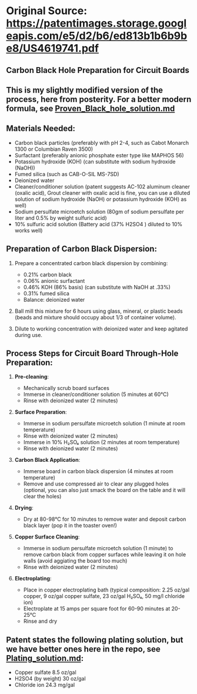 # Original Source: https://patentimages.storage.googleapis.com/e5/d2/b6/ed813b1b6b9be8/US4619741.pdf
## Carbon Black Hole Preparation for Circuit Boards
## This is my slightly modified version of the process, here from posterity. For a better modern formula, see [Proven_Black_hole_solution.md](./Proven_Black_hole_solution.md) 

## Materials Needed:
- Carbon black particles (preferably with pH 2-4, such as Cabot Monarch 1300 or Columbian Raven 3500)
- Surfactant (preferably anionic phosphate ester type like MAPHOS 56)
- Potassium hydroxide (KOH) (can substitute with sodium hydroxide (NaOH))
- Fumed silica (such as CAB-O-SIL MS-7SD)
- Deionized water
- Cleaner/conditioner solution (patent suggests AC-102 aluminum cleaner (oxalic acid), Grout cleaner with oxalic acid is fine, you can use a diluted solution of sodium hydroxide (NaOH) or potassium hydroxide (KOH) as well)
- Sodium persulfate microetch solution (80gm of sodium persulfate per liter and 0.5% by weight sulfuric acid)
- 10% sulfuric acid solution (Battery acid (37% H2SO4 ) diluted to 10% works well)


## Preparation of Carbon Black Dispersion:
1. Prepare a concentrated carbon black dispersion by combining:
   - 0.21% carbon black
   - 0.06% anionic surfactant
   - 0.46% KOH (86% basis) (can substitute with NaOH at .33%)
   - 0.31% fumed silica
   - Balance: deionized water

2. Ball mill this mixture for 6 hours using glass, mineral, or plastic beads (beads and mixture should occupy about 1/3 of container volume).

3. Dilute to working concentration with deionized water and keep agitated during use.

## Process Steps for Circuit Board Through-Hole Preparation:
1. **Pre-cleaning**:
   - Mechanically scrub board surfaces
   - Immerse in cleaner/conditioner solution (5 minutes at 60°C)
   - Rinse with deionized water (2 minutes)

2. **Surface Preparation**:
   - Immerse in sodium persulfate microetch solution (1 minute at room temperature)
   - Rinse with deionized water (2 minutes)
   - Immerse in 10% H₂SO₄ solution (2 minutes at room temperature)
   - Rinse with deionized water (2 minutes)

3. **Carbon Black Application**:
   - Immerse board in carbon black dispersion (4 minutes at room temperature)
   - Remove and use compressed air to clear any plugged holes (optional, you can also just smack the board on the table and it will clear the holes)

4. **Drying**:
   - Dry at 80-98°C for 10 minutes to remove water and deposit carbon black layer (pop it in the toaster oven!)

5. **Copper Surface Cleaning**:
   - Immerse in sodium persulfate microetch solution (1 minute) to remove carbon black from copper surfaces while leaving it on hole walls (avoid aggiating the board too much)
   - Rinse with deionized water (2 minutes)

6. **Electroplating**:
   - Place in copper electroplating bath (typical composition: 2.25 oz/gal copper, 9 oz/gal copper sulfate, 23 oz/gal H₂SO₄, 50 mg/l chloride ion)
   - Electroplate at 15 amps per square foot for 60-90 minutes at 20-25°C
   - Rinse and dry


## Patent states the following plating solution, but we have better ones here in the repo, see [Plating_solution.md](Plating_solution.md):
   - Copper sulfate 8.5 oz/gal 
   - H2SO4 (by weight) 30 oz/gal 
   - Chloride ion 24.3 mg/gal 